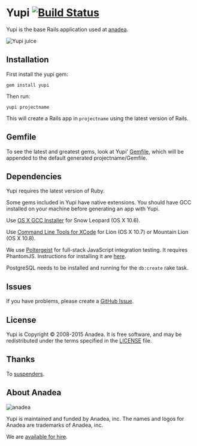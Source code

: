 # Yupi [![Build Status](https://secure.travis-ci.org/Anadea/yupi.svg?branch=master)](http://travis-ci.org/Anadea/yupi)

Yupi is the base Rails application used at
[anadea](http://anadea.info).

  ![Yupi juice](http://www.dismarex.com.ec/pro/img/YUPI.jpg)

## Installation

First install the yupi gem:

    gem install yupi

Then run:

    yupi projectname

This will create a Rails app in `projectname` using the latest version of Rails.

## Gemfile

To see the latest and greatest gems, look at Yupi'
[Gemfile](templates/Gemfile.erb), which will be appended to the default
generated projectname/Gemfile.

## Dependencies

Yupi requires the latest version of Ruby.

Some gems included in Yupi have native extensions. You should have GCC
installed on your machine before generating an app with Yupi.

Use [OS X GCC Installer](https://github.com/kennethreitz/osx-gcc-installer/) for
Snow Leopard (OS X 10.6).

Use [Command Line Tools for XCode](https://developer.apple.com/downloads/index.action)
for Lion (OS X 10.7) or Mountain Lion (OS X 10.8).

We use [Poltergeist](https://github.com/teampoltergeist/poltergeist) for
full-stack JavaScript integration testing. It requires PhantomJS. Instructions for
installing it are
[here](https://github.com/teampoltergeist/poltergeist#installing-phantomjs).

PostgreSQL needs to be installed and running for the `db:create` rake task.

## Issues

If you have problems, please create a
[GitHub Issue](https://github.com/Anadea/yupi/issues).

## License

Yupi is Copyright © 2008-2015 Anadea.
It is free software,
and may be redistributed under the terms specified in the [LICENSE] file.

[LICENSE]: LICENSE

## Thanks

To [suspenders](https://github.com/thoughtbot/suspenders).

## About Anadea

![anadea](https://avatars2.githubusercontent.com/u/4539766?v=3&s=200)

Yupi is maintained and funded by Anadea, inc.
The names and logos for Anadea are trademarks of Anadea, inc.

We are [available for hire][hire].

[hire]: https://anadea.info/en?utm_source=github
